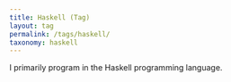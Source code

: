 ```yaml
---
title: Haskell (Tag)
layout: tag
permalink: /tags/haskell/
taxonomy: haskell
---
```


I primarily program in the Haskell programming language.

